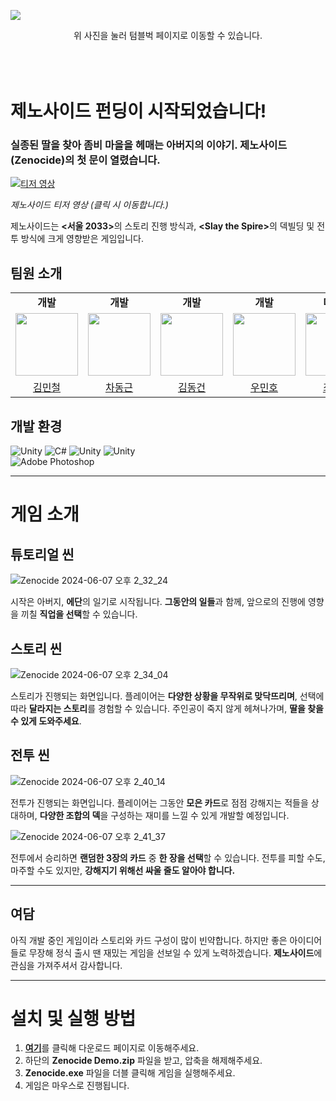 <a href="https://tumblbug.com/zenocide" target="_blank"><img src="https://github.com/user-attachments/assets/22e1f21a-6578-4a72-b1b2-a1ed0f6b19e5"></a>
<div align="center">위 사진을 눌러 텀블벅 페이지로 이동할 수 있습니다.</div><br><br><br>

# 제노사이드 펀딩이 시작되었습니다!
### **실종된 딸**을 찾아 **좀비 마을**을 헤매는 **아버지**의 이야기. <b>제노사이드(Zenocide)</b>의 첫 문이 열렸습니다.
[![티저 영상](http://img.youtube.com/vi/Iq9UvLOlng0/0.jpg)](https://youtu.be/Iq9UvLOlng0)

_제노사이드 티저 영상 (클릭 시 이동합니다.)_

제노사이드는 <b><서울 2033></b>의 스토리 진행 방식과, <b>\<Slay the Spire></b>의 덱빌딩 및 전투 방식에 크게 영향받은 게임입니다.

## 팀원 소개

<table>
  <tr>
    <td align="center"><b>개발</b></td>
    <td align="center"><b>개발</b></td>
    <td align="center"><b>개발</b></td>
    <td align="center"><b>개발</b></td>
    <td align="center"><b>디자인</b></td>
  </tr>
  <tr>
    <td align="center"><a href="https://github.com/miniron-v"><img src="https://avatars.githubusercontent.com/u/61517039?v=4" width="100px;" alt=""/>
    <td align="center"><a href="https://github.com/Kkumteulyi"><img src="https://avatars.githubusercontent.com/u/127104912?v=4" width="100px;" alt=""/>
    <td align="center"><a href="https://github.com/ThisIsTAEWON"><img src="https://avatars.githubusercontent.com/u/125544913?v=4" width="100px;" alt=""/>
    <td align="center"><a href="https://github.com/WooMH"><img src="https://avatars.githubusercontent.com/u/160306680?v=4" width="100px;" alt=""/>
    <td align="center"><a href="https://github.com/tpdud1212"><img src="https://avatars.githubusercontent.com/u/165008035?v=4" width="100px;" alt=""/>
  </tr>
    <tr>
    <td align="center"><a href="https://github.com/miniron-v" title="Code">김민철</a></td>
    <td align="center"><a href="https://github.com/Kkumteulyi" title="Code">차동근</a></td>
    <td align="center"><a href="https://github.com/ThisIsTAEWON" title="Code">김동건</a></td>
    <td align="center"><a href="https://github.com/WooMH" title="Code">우민호</a></td>
    <td align="center"><a href="https://github.com/tpdud1212" title="Code">최세영</a></td>
  </tr>
</table>
      
## 개발 환경
<div>
  <img alt="Unity" src ="https://img.shields.io/badge/Unity-0?&style=flat-square&logo=unity&logoColor=white&color=000000"/>
  <img alt="C#" src ="https://img.shields.io/badge/C_Sharp-0?&style=flat-square&logo=csharp&logoColor=white&color=512BD4"/>
  <img alt="Unity" src ="https://img.shields.io/badge/Visual_Studio-0?&style=flat-square&logo=visualstudio&logoColor=white&color=5C2D91"/>
  <img alt="Unity" src ="https://img.shields.io/badge/Visual_Studio_Code-0?&style=flat-square&logo=visualstudiocode&logoColor=white&color=007ACC"/>
  <br>
  <img alt="Adobe Photoshop" src ="https://img.shields.io/badge/Adobe_Photoshop-0?&style=flat-square&logo=adobephotoshop&logoColor=white&color=31A8FF"/>
  
</div>

---

# 게임 소개

## 튜토리얼 씬
![Zenocide 2024-06-07 오후 2_32_24](https://github.com/pknu-wap/2024-1-Game-2-Team/assets/61517039/3500dec8-a1c1-41d5-932f-e7a8a52ef318)

시작은 아버지, **에단**의 일기로 시작됩니다. **그동안의 일들**과 함께, 앞으로의 진행에 영향을 끼칠 **직업을 선택**할 수 있습니다.

## 스토리 씬
![Zenocide 2024-06-07 오후 2_34_04](https://github.com/pknu-wap/2024-1-Game-2-Team/assets/61517039/2503b082-fade-45c5-a8e6-68cbef7a23c8)

스토리가 진행되는 화면입니다.
플레이어는 **다양한 상황을 무작위로 맞닥뜨리며**, 선택에 따라 **달라지는 스토리**를 경험할 수 있습니다.
주인공이 죽지 않게 헤쳐나가며, **딸을 찾을 수 있게 도와주세요**.

## 전투 씬
![Zenocide 2024-06-07 오후 2_40_14](https://github.com/pknu-wap/2024-1-Game-2-Team/assets/61517039/017c80fa-ced3-4bd0-8f45-549f0c278320)

전투가 진행되는 화면입니다.
플레이어는 그동안 **모은 카드**로 점점 강해지는 적들을 상대하며, **다양한 조합의 덱**을 구성하는 재미를 느낄 수 있게 개발할 예정입니다.

![Zenocide 2024-06-07 오후 2_41_37](https://github.com/pknu-wap/2024-1-Game-2-Team/assets/61517039/64fac18a-3bc3-4eed-8c66-2de56403233a)

전투에서 승리하면 **랜덤한 3장의 카드** 중 **한 장을 선택**할 수 있습니다. 전투를 피할 수도, 마주할 수도 있지만, **강해지기 위해선 싸울 줄도 알아야 합니다.**

---

## 여담
아직 개발 중인 게임이라 스토리와 카드 구성이 많이 빈약합니다. 하지만 좋은 아이디어들로 무장해 정식 출시 땐 재밌는 게임을 선보일 수 있게 노력하겠습니다.
**제노사이드**에 관심을 가져주셔서 감사합니다.

---

# 설치 및 실행 방법
1. [**여기**](https://github.com/pknu-wap/2024-1-Game-2-Team/releases/tag/Demo)를 클릭해 다운로드 페이지로 이동해주세요.
2. 하단의 **Zenocide Demo.zip** 파일을 받고, 압축을 해제해주세요.
3. **Zenocide.exe** 파일을 더블 클릭해 게임을 실행해주세요.
4. 게임은 마우스로 진행됩니다.
